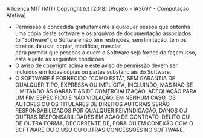 
A licença MIT (MIT)
Copyright (c) [2018] [Projeto - IA369Y - Computação Afetiva]
* Permissão é concedida gratuitamente a qualquer pessoa que obtenha uma cópia deste software e os arquivos de documentação
associados (o "Software"), o Software não tem restrições, sem limitação, tem os direitos de usar, copiar, modificar, mesclar,  
para permitir que pessoas a quem o Software seja fornecido façam isso, está sujeito às seguintes condições: 
* O aviso de copyright acima e este aviso de permissão devem ser incluídos em todas cópias ou partes substanciais do Software. 
* O SOFTWARE É FORNECIDO "COMO ESTÁ", SEM GARANTIA DE QUALQUER TIPO, EXPRESSA OU IMPLÍCITA, INCLUINDO, MAS NÃO SE LIMITANDO ÀS
GARANTIAS DE COMERCIALIZAÇÃO, ADEQUAÇÃO PARA UM FIM ESPECÍFICO E NÃO VIOLAÇÃO. EM NENHUM CASO, OS AUTORES OU OS TITULARES DE 
DIREITOS AUTORAIS SERÃO RESPONSABILIZADOS POR QUALQUER REIVINDICAÇÃO, DANOS OU OUTRAS RESPONSABILIDADES EM ACÃO DE CONTRATO, 
DELITO OU DE OUTRA FORMA, DECORRENTE DE, FORA OU EM CONEXÃO COM O SOFTWARE OU O USO OU OUTRAS CONCESSÕES NO SOFTWARE.
